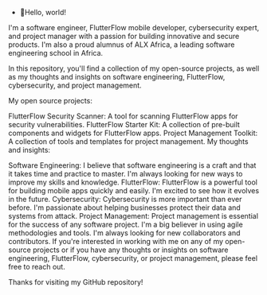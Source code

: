- 👋Hello, world!

I'm a software engineer, FlutterFlow mobile developer, cybersecurity expert, and project manager with a passion for building innovative and secure products. I'm also a proud alumnus of ALX Africa, a leading software engineering school in Africa.

In this repository, you'll find a collection of my open-source projects, as well as my thoughts and insights on software engineering, FlutterFlow, cybersecurity, and project management.

My open source projects:

FlutterFlow Security Scanner: A tool for scanning FlutterFlow apps for security vulnerabilities.
FlutterFlow Starter Kit: A collection of pre-built components and widgets for FlutterFlow apps.
Project Management Toolkit: A collection of tools and templates for project management.
My thoughts and insights:

Software Engineering: I believe that software engineering is a craft and that it takes time and practice to master. I'm always looking for new ways to improve my skills and knowledge.
FlutterFlow: FlutterFlow is a powerful tool for building mobile apps quickly and easily. I'm excited to see how it evolves in the future.
Cybersecurity: Cybersecurity is more important than ever before. I'm passionate about helping businesses protect their data and systems from attack.
Project Management: Project management is essential for the success of any software project. I'm a big believer in using agile methodologies and tools.
I'm always looking for new collaborators and contributors. If you're interested in working with me on any of my open-source projects or if you have any thoughts or insights on software engineering, FlutterFlow, cybersecurity, or project management, please feel free to reach out.

Thanks for visiting my GitHub repository!
